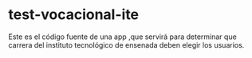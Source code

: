 # test-vocacional-ite
Este es el código fuente de una app ,que servirá para determinar que carrera del instituto tecnológico de ensenada deben elegir los usuarios. 
